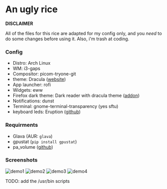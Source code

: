 # An ugly rice

**DISCLAIMER**

All of the files for this rice are adapted for my config only, and you *need* to do some changes before using it.
Also, i'm trash at coding.

### Config

- Distro: Arch Linux
- WM: i3-gaps
- Compositor: picom-tryone-git
- theme: Dracula ([website](https://draculatheme.com/))
- App launcher: rofi
- Widgets: eww
- Firefox dark theme: Dark reader with dracula theme ([addon](https://addons.mozilla.org/fr/firefox/addon/darkreader/))
- Notifications: dunst
- Terminal: gnome-terminal-transparency (yes sftu)
- keyboard leds: Eruption ([github](https://github.com/X3n0m0rph59/eruption))

### Requirments

- Glava (AUR: `glava`)
- gpustat (`pip install gpustat`)
- pa_volume ([github](https://github.com/rhaas80/pa_volume))

### Screenshots

![demo1](https://github.com/Egsagon/ugly_rice/blob/master/src/demo1.png "Floating windows")
![demo2](https://github.com/Egsagon/ugly_rice/blob/master/src/demo2.png "Empty desktop")
![demo3](https://github.com/Egsagon/ugly_rice/blob/master/src/demo3.png "Pannel mode")
![demo4](https://github.com/Egsagon/ugly_rice/blob/master/src/demo4.png "Pannel mode with a game")


TODO: add the /usr/bin scripts
